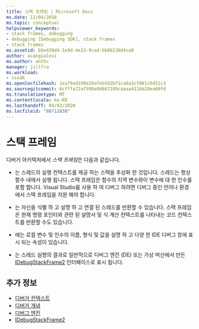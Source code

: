 ```yaml
---
title: 스택 프레임 | Microsoft Docs
ms.date: 11/04/2016
ms.topic: conceptual
helpviewer_keywords:
- stack frames, debugging
- debugging [Debugging SDK], stack frames
- stack frames
ms.assetid: b5e439d4-1e9d-4e13-9cad-bb8b136d4ca8
author: acangialosi
ms.author: anthc
manager: jillfra
ms.workload:
- vssdk
ms.openlocfilehash: 1ea79ad199e20afeb5d2bf1ca6a3cf881c6d51c3
ms.sourcegitcommit: 6cfffa72af599a9d667249caaaa411bb28ea69fd
ms.translationtype: MT
ms.contentlocale: ko-KR
ms.lasthandoff: 09/02/2020
ms.locfileid: "80712838"
---
```

# <a name="stack-frames"></a>스택 프레임
디버거 아키텍처에서 *스택 프레임*은 다음과 같습니다.

- 는 스레드의 실행 컨텍스트를 제공 하는 스택을 추상화 한 것입니다. 스레드는 항상 함수 내에서 실행 됩니다. 스택 프레임은 함수의 지역 변수와이 변수에 대 한 인수를 포함 합니다. Visual Studio를 사용 하 여 디버그 하려면 디버그 중인 언어나 환경에서 스택 프레임을 지원 해야 합니다.

- 는 자신을 식별 하 고 설명 하 고 연결 된 스레드를 반환할 수 있습니다. 스택 프레임은 현재 명령 포인터와 관련 된 설명서 및 식 계산 컨텍스트를 나타내는 코드 컨텍스트를 반환할 수도 있습니다.

- 에는 로컬 변수 및 인수의 이름, 형식 및 값을 설명 하 고 다양 한 IDE 디버그 창에 표시 되는 속성이 있습니다.

- 는 스레드 실행의 결과로 일반적으로 디버그 엔진 (DE) 또는 가상 머신에서 만든 [IDebugStackFrame2](../../extensibility/debugger/reference/idebugstackframe2.md) 인터페이스로 표시 됩니다.

## <a name="see-also"></a>추가 정보
- [디버거 컨텍스트](../../extensibility/debugger/debugger-contexts.md)
- [디버거 개념](../../extensibility/debugger/debugger-concepts.md)
- [디버그 엔진](../../extensibility/debugger/debug-engine.md)
- [IDebugStackFrame2](../../extensibility/debugger/reference/idebugstackframe2.md)

